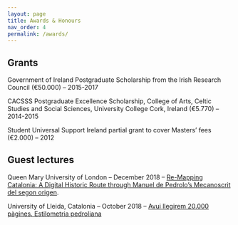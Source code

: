 ```yaml
---
layout: page
title: Awards & Honours
nav_order: 4
permalink: /awards/
---
```


## Grants

Government of Ireland Postgraduate Scholarship from the Irish Research Council (€50.000) – 2015-2017 

CACSSS Postgraduate Excellence Scholarship, College of Arts, Celtic Studies and Social Sciences, University College Cork, Ireland (€5.770) – 2014-2015

Student Universal Support Ireland partial grant to cover Masters’ fees (€2.000) – 2012

## Guest lectures

Queen Mary University of London – December 2018 – [Re-Mapping Catalonia: A Digital Historic Route through Manuel de Pedrolo’s Mecanoscrit del segon origen](https://ccsqmul.com/queen-mary-catalan-seminars/).

University of Lleida, Catalonia – October 2018 – [Avui llegirem 20.000 pàgines. Estilometria pedroliana](http://www.catedramariustorres.udl.cat/activitats/conferencies.php#conf_13)
